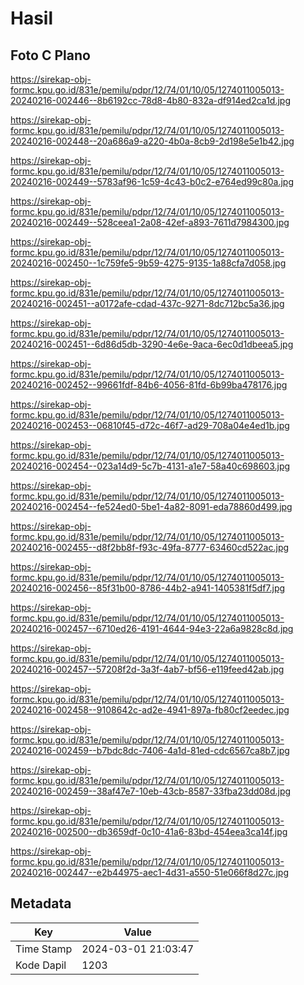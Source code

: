 # Hasil

## Foto C Plano

https://sirekap-obj-formc.kpu.go.id/831e/pemilu/pdpr/12/74/01/10/05/1274011005013-20240216-002446--8b6192cc-78d8-4b80-832a-df914ed2ca1d.jpg

https://sirekap-obj-formc.kpu.go.id/831e/pemilu/pdpr/12/74/01/10/05/1274011005013-20240216-002448--20a686a9-a220-4b0a-8cb9-2d198e5e1b42.jpg

https://sirekap-obj-formc.kpu.go.id/831e/pemilu/pdpr/12/74/01/10/05/1274011005013-20240216-002449--5783af96-1c59-4c43-b0c2-e764ed99c80a.jpg

https://sirekap-obj-formc.kpu.go.id/831e/pemilu/pdpr/12/74/01/10/05/1274011005013-20240216-002449--528ceea1-2a08-42ef-a893-7611d7984300.jpg

https://sirekap-obj-formc.kpu.go.id/831e/pemilu/pdpr/12/74/01/10/05/1274011005013-20240216-002450--1c759fe5-9b59-4275-9135-1a88cfa7d058.jpg

https://sirekap-obj-formc.kpu.go.id/831e/pemilu/pdpr/12/74/01/10/05/1274011005013-20240216-002451--a0172afe-cdad-437c-9271-8dc712bc5a36.jpg

https://sirekap-obj-formc.kpu.go.id/831e/pemilu/pdpr/12/74/01/10/05/1274011005013-20240216-002451--6d86d5db-3290-4e6e-9aca-6ec0d1dbeea5.jpg

https://sirekap-obj-formc.kpu.go.id/831e/pemilu/pdpr/12/74/01/10/05/1274011005013-20240216-002452--99661fdf-84b6-4056-81fd-6b99ba478176.jpg

https://sirekap-obj-formc.kpu.go.id/831e/pemilu/pdpr/12/74/01/10/05/1274011005013-20240216-002453--06810f45-d72c-46f7-ad29-708a04e4ed1b.jpg

https://sirekap-obj-formc.kpu.go.id/831e/pemilu/pdpr/12/74/01/10/05/1274011005013-20240216-002454--023a14d9-5c7b-4131-a1e7-58a40c698603.jpg

https://sirekap-obj-formc.kpu.go.id/831e/pemilu/pdpr/12/74/01/10/05/1274011005013-20240216-002454--fe524ed0-5be1-4a82-8091-eda78860d499.jpg

https://sirekap-obj-formc.kpu.go.id/831e/pemilu/pdpr/12/74/01/10/05/1274011005013-20240216-002455--d8f2bb8f-f93c-49fa-8777-63460cd522ac.jpg

https://sirekap-obj-formc.kpu.go.id/831e/pemilu/pdpr/12/74/01/10/05/1274011005013-20240216-002456--85f31b00-8786-44b2-a941-1405381f5df7.jpg

https://sirekap-obj-formc.kpu.go.id/831e/pemilu/pdpr/12/74/01/10/05/1274011005013-20240216-002457--6710ed26-4191-4644-94e3-22a6a9828c8d.jpg

https://sirekap-obj-formc.kpu.go.id/831e/pemilu/pdpr/12/74/01/10/05/1274011005013-20240216-002457--57208f2d-3a3f-4ab7-bf56-e119feed42ab.jpg

https://sirekap-obj-formc.kpu.go.id/831e/pemilu/pdpr/12/74/01/10/05/1274011005013-20240216-002458--9108642c-ad2e-4941-897a-fb80cf2eedec.jpg

https://sirekap-obj-formc.kpu.go.id/831e/pemilu/pdpr/12/74/01/10/05/1274011005013-20240216-002459--b7bdc8dc-7406-4a1d-81ed-cdc6567ca8b7.jpg

https://sirekap-obj-formc.kpu.go.id/831e/pemilu/pdpr/12/74/01/10/05/1274011005013-20240216-002459--38af47e7-10eb-43cb-8587-33fba23dd08d.jpg

https://sirekap-obj-formc.kpu.go.id/831e/pemilu/pdpr/12/74/01/10/05/1274011005013-20240216-002500--db3659df-0c10-41a6-83bd-454eea3ca14f.jpg

https://sirekap-obj-formc.kpu.go.id/831e/pemilu/pdpr/12/74/01/10/05/1274011005013-20240216-002447--e2b44975-aec1-4d31-a550-51e066f8d27c.jpg


## Metadata

| Key        | Value               |
| ---------- | ------------------- |
| Time Stamp | 2024-03-01 21:03:47 |
| Kode Dapil | 1203                |



